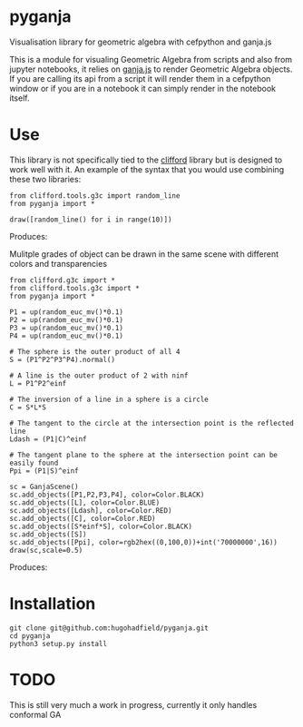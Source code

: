 # pyganja
Visualisation library for geometric algebra with cefpython and ganja.js

This is a module for visualing Geometric Algebra from scripts and also from jupyter notebooks, 
it relies on [ganja.js](https://github.com/enkimute/ganja.js) to render Geometric Algebra objects. 
If you are calling its api from a script it will render them in a cefpython window or if you are in a notebook it can simply render in the notebook itself.

# Use
This library is not specifically tied to the [clifford](https://github.com/pygae/clifford) library 
but is designed to work well with it. An example of the syntax that you would use combining these two libraries:

```
from clifford.tools.g3c import random_line
from pyganja import *

draw([random_line() for i in range(10)])
```
Produces:


Mulitple grades of object can be drawn in the same scene with different colors and transparencies
```
from clifford.g3c import *
from clifford.tools.g3c import *
from pyganja import *

P1 = up(random_euc_mv()*0.1)
P2 = up(random_euc_mv()*0.1)
P3 = up(random_euc_mv()*0.1)
P4 = up(random_euc_mv()*0.1)

# The sphere is the outer product of all 4
S = (P1^P2^P3^P4).normal()

# A line is the outer product of 2 with ninf
L = P1^P2^einf

# The inversion of a line in a sphere is a circle
C = S*L*S

# The tangent to the circle at the intersection point is the reflected line
Ldash = (P1|C)^einf

# The tangent plane to the sphere at the intersection point can be easily found
Ppi = (P1|S)^einf

sc = GanjaScene()
sc.add_objects([P1,P2,P3,P4], color=Color.BLACK)
sc.add_objects([L], color=Color.BLUE)
sc.add_objects([Ldash], color=Color.RED)
sc.add_objects([C], color=Color.RED)
sc.add_objects([S*einf*S], color=Color.BLACK)
sc.add_objects([S])
sc.add_objects([Ppi], color=rgb2hex((0,100,0))+int('70000000',16))
draw(sc,scale=0.5)
```
Produces:


# Installation
```
git clone git@github.com:hugohadfield/pyganja.git
cd pyganja
python3 setup.py install
```

# TODO
This is still very much a work in progress, currently it only handles conformal GA
